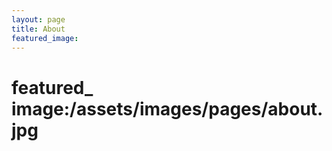```yaml
---
layout: page
title: About
featured_image: 
---
```


# featured_ image:/assets/images/pages/about.jpg

